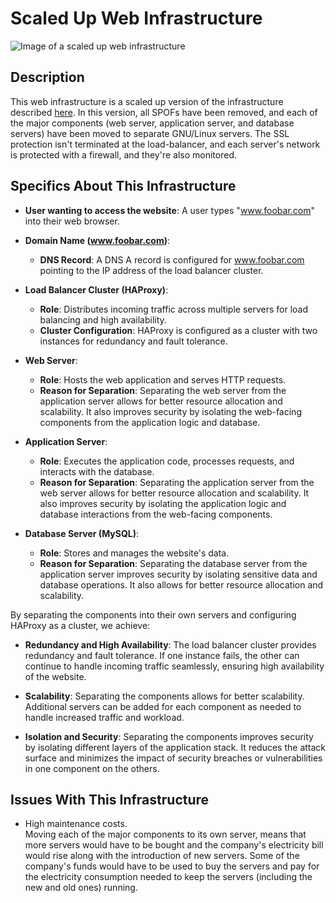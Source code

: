 # Scaled Up Web Infrastructure

![Image of a scaled up web infrastructure]([3-scale_up.png](https://github.com/BahyAllaAllam/alx-system_engineering-devops/blob/main/0x09-web_infrastructure_design/3-scale_up.png))

## Description

This web infrastructure is a scaled up version of the infrastructure described [here](2-secured_and_monitored_web_infrastructure.md). In this version, all SPOFs have been removed, and each of the major components (web server, application server, and database servers) have been moved to separate GNU/Linux servers. The SSL protection isn't terminated at the load-balancer, and each server's network is protected with a firewall, and they're also monitored.

## Specifics About This Infrastructure

- **User wanting to access the website**: A user types "www.foobar.com" into their web browser.

- **Domain Name (www.foobar.com)**:
    - **DNS Record**: A DNS A record is configured for www.foobar.com pointing to the IP address of the load balancer cluster.

- **Load Balancer Cluster (HAProxy)**:
    - **Role**: Distributes incoming traffic across multiple servers for load balancing and high availability.
    - **Cluster Configuration**: HAProxy is configured as a cluster with two instances for redundancy and fault tolerance.

- **Web Server**:
    - **Role**: Hosts the web application and serves HTTP requests.
    - **Reason for Separation**: Separating the web server from the application server allows for better resource allocation and scalability. It also improves security by isolating the web-facing components from the application logic and database.

- **Application Server**:
    - **Role**: Executes the application code, processes requests, and interacts with the database.
    - **Reason for Separation**: Separating the application server from the web server allows for better resource allocation and scalability. It also improves security by isolating the application logic and database interactions from the web-facing components.

- **Database Server (MySQL)**:
    - **Role**: Stores and manages the website's data.
    - **Reason for Separation**: Separating the database server from the application server improves security by isolating sensitive data and database operations. It also allows for better resource allocation and scalability.

By separating the components into their own servers and configuring HAProxy as a cluster, we achieve:

- **Redundancy and High Availability**: The load balancer cluster provides redundancy and fault tolerance. If one instance fails, the other can continue to handle incoming traffic seamlessly, ensuring high availability of the website.

- **Scalability**: Separating the components allows for better scalability. Additional servers can be added for each component as needed to handle increased traffic and workload.

- **Isolation and Security**: Separating the components improves security by isolating different layers of the application stack. It reduces the attack surface and minimizes the impact of security breaches or vulnerabilities in one component on the others.

## Issues With This Infrastructure

+ High maintenance costs.<br/>Moving each of the major components to its own server, means that more servers would have to be bought and the company's electricity bill would rise along with the introduction of new servers. Some of the company's funds would have to be used to buy the servers and pay for the electricity consumption needed to keep the servers (including the new and old ones) running.
